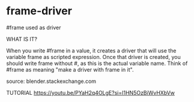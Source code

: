# frame-driver
#frame used as driver

WHAT IS IT?

When you write #frame in a value, it creates a driver that will use the variable frame as scripted expression.
Once that driver is created, you should write frame without #, as this is the actual variable name.
Think of #frame as meaning "make a driver with frame in it".

source: blender.stackexchange.com

TUTORIAL
https://youtu.be/PYaH2q4OLgE?si=I1HN5OzBiWvHXbVw
